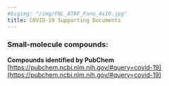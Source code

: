 ```yaml
---
#bigimg: "/img/FNL_ATRF_Pano_4x10.jpg"
title: COVID-19 Supporting Documents
---
```


### Small-molecule compounds: 

**Compounds identified by PubChem**
[https://pubchem.ncbi.nlm.nih.gov/#query=covid-19](https://pubchem.ncbi.nlm.nih.gov/#query=covid-19)

